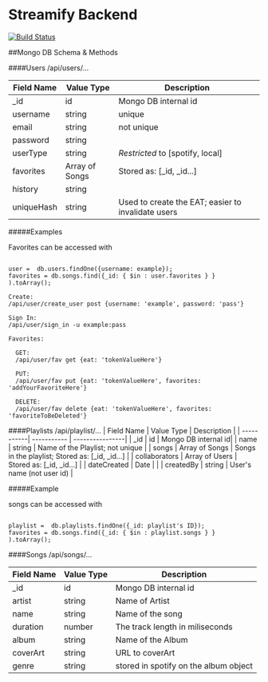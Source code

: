 # Streamify Backend
[![Build Status](https://travis-ci.org/StreamifyTeam/streamify_backend.svg?branch=master)](https://travis-ci.org/StreamifyTeam/streamify_backend)

##Mongo DB Schema & Methods

####Users  /api/users/...


| Field Name | Value Type | Description          |
| -------------| ----------- | ----------- |
| _id          |  id      | Mongo DB internal id|
| username     |  string  |  unique    |
| email        |  string  |  not unique|
| password     |  string  |     |
| userType     |  string  |  _Restricted_ to [spotify, local]|
| favorites    |  Array of Songs  |  Stored as: [_id, _id...] |
| history      |  string  |    |
| uniqueHash   |  string  | Used to create the EAT; easier to invalidate users |

#####Examples

Favorites can be accessed with
```

user =  db.users.findOne({username: example});
favorites = db.songs.find({_id: { $in : user.favorites } } ).toArray();

```


```
Create:
/api/user/create_user post {username: 'example', password: 'pass'}

Sign In:
/api/user/sign_in -u example:pass

Favorites:

  GET:
  /api/user/fav get {eat: 'tokenValueHere'}

  PUT:
  /api/user/fav put {eat: 'tokenValueHere', favorites: 'addYourFavoriteHere'}

  DELETE:
  /api/user/fav delete {eat: 'tokenValueHere', favorites: 'favoriteToBeDeleted'}

```

####Playlists /api/playlist/...
| Field Name | Value Type | Description          |
| -----------| ----------- | ----------------|
| _id        |  id    | Mongo DB internal id|
| name       |  string  |  Name of the Playlist; not unique |
| songs      |  Array of Songs |  Songs in the playlist; Stored as: [_id, _id...]  |
| collaborators   |  Array of Users  |  Stored as: [_id, _id...] |
| dateCreated   |  Date  |   |
| createdBy  |  string  |  User's name (not user id) |

#####Example

songs can be accessed with
```

playlist =  db.playlists.findOne({_id: playlist's ID});
favorites = db.songs.find({_id: { $in : playlist.songs } } ).toArray();

```

####Songs /api/songs/...

| Field Name | Value Type | Description       |
| -----------| ----------- | ----------------|
| _id        |  id    | Mongo DB internal id|
| artist     |  string  |  Name of Artist |
| name       |  string  |  Name of the song     |
| duration   |  number  |  The track length in miliseconds|
| album   |  string  |   Name of the Album|
| coverArt  |  string  |  URL to coverArt |
| genre   |  string  | stored in spotify on the album object |
